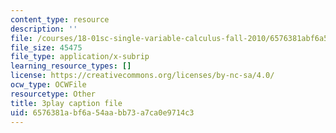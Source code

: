 ```yaml
---
content_type: resource
description: ''
file: /courses/18-01sc-single-variable-calculus-fall-2010/6576381abf6a54aabb73a7ca0e9714c3_--lPz7VFnKI.vtt
file_size: 45475
file_type: application/x-subrip
learning_resource_types: []
license: https://creativecommons.org/licenses/by-nc-sa/4.0/
ocw_type: OCWFile
resourcetype: Other
title: 3play caption file
uid: 6576381a-bf6a-54aa-bb73-a7ca0e9714c3
---
```

